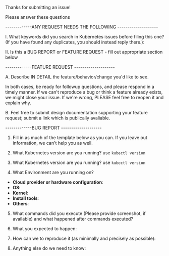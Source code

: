 Thanks for submitting an issue! 

Please answer these questions

-------------ANY REQUEST NEEDS THE FOLLOWING --------------------

I. What keywords did you search in Kubernetes issues before filing this one? (If you have found any duplicates, you should instead reply there.):

II. Is this a BUG REPORT or FEATURE REQUEST - fill out appropriate section below

-------------FEATURE REQUEST --------------------

A. Describe IN DETAIL the feature/behavior/change you'd like to see.

In both cases, be ready for followup questions, and please respond in a timely
manner.  If we can't reproduce a bug or think a feature already exists, we
might close your issue.  If we're wrong, PLEASE feel free to reopen it and
explain why.

B. Feel free to submit design documentation supporting your feature request; submit a link which is publically avaliable. 

-------------BUG REPORT --------------------
1. Fill in as much of the template below as you can.  If you leave out
    information, we can't help you as well.

2. What Kubernetes version are you running? use `kubectl version`

3. What Kubernetes version are you running? use `kubectl version`

4. What Environment are you running on?
- **Cloud provider or hardware configuration**:
- **OS**:
- **Kernel**:
- **Install tools**:
- **Others**:

5. What commands did you execute (Please provide screenshot, if available) and what happened after commands executed?

6. What you expected to happen:

7. How can we to reproduce it (as minimally and precisely as possible):

8. Anything else do we need to know: